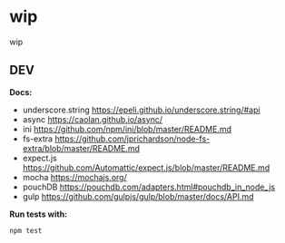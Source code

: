 # wip
wip


## DEV

**Docs:**

* underscore.string https://epeli.github.io/underscore.string/#api
* async https://caolan.github.io/async/
* ini https://github.com/npm/ini/blob/master/README.md
* fs-extra https://github.com/jprichardson/node-fs-extra/blob/master/README.md
* expect.js https://github.com/Automattic/expect.js/blob/master/README.md
* mocha https://mochajs.org/
* pouchDB https://pouchdb.com/adapters.html#pouchdb_in_node_js
* gulp https://github.com/gulpjs/gulp/blob/master/docs/API.md


**Run tests with:**

```bash
npm test
```
